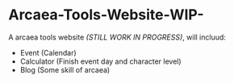 # Arcaea-Tools-Website-WIP-
A arcaea tools website *(STILL WORK IN PROGRESS)*, will incluud:
- Event (Calendar)
- Calculator (Finish event day and character level)
- Blog (Some skill of arcaea)
